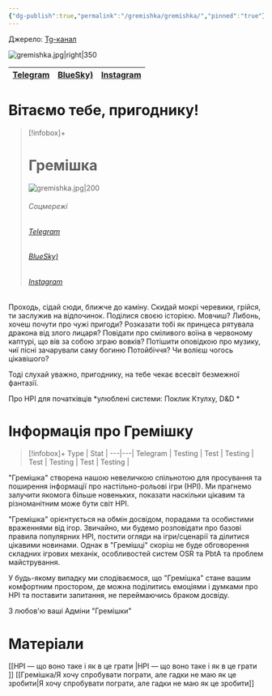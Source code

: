 ```yaml
---
{"dg-publish":true,"permalink":"/gremishka/gremishka/","pinned":"true"}
---
```


Джерело: [Tg-канал](https://t.me/gremishkaua)

![gremishka.jpg|right|350](/img/user/%D0%A4%D0%B0%D0%B9%D0%BB%D0%B8/gremishka.jpg)

| [Telegram](https://t.me/gremishkaua) | [BlueSky)](https://bsky.app/profile/gremishka.bsky.social) | [Instagram](https://www.instagram.com/gremyshkaua/) |
| -------------------- | ---------------- | ---------- |

# Вітаємо тебе, пригоднику!

> [!infobox]+
> # Гремішка
> ![gremishka.jpg|200](/img/user/%D0%A4%D0%B0%D0%B9%D0%BB%D0%B8/gremishka.jpg)
> ###### Соцмережі
> ###### [Telegram](https://t.me/gremishkaua)
> ###### [BlueSky)](https://bsky.app/profile/gremishka.bsky.social)
> ###### [Instagram](https://www.instagram.com/gremyshkaua/)




Проходь, сідай сюди, ближче до каміну. Скидай мокрі черевики, грійся, ти заслужив на відпочинок. Поділися своєю історією. Мовчиш? Либонь, хочеш почути про чужі пригоди? Розказати тобі як принцеса рятувала дракона від злого лицаря? Повідати про сміливого воїна в червоному каптурі, що вів за собою зграю вовків? Потішити оповідкою про музику, чиї пісні зачарували саму богиню Потойбіччя? Чи волієш чогось цікавішого?

Тоді слухай уважно, пригоднику, на тебе чекає всесвіт безмежної фантазії.

Про НРІ для початківців 
*улюблені системи: Поклик Ктулху, D&D *

# Інформація про Гремішку

> [!infobox]+
> Type |  Stat |
> ---|---|
> Telegram | Testing |
> Test | Testing |
> Test | Testing |
> Test | Testing |

"Гремішка" створена нашою невеличкою спільнотою для просування та поширення інформації про настільно-рольові ігри (НРІ). Ми прагнемо залучити якомога більше новеньких, показати наскільки цікавим та різноманітним може бути світ НРІ.

"Гремішка" орієнтується на обмін досвідом, порадами та особистими враженнями від ігор. Звичайно, ми будемо розповідати про базові правила популярних НРІ, постити огляди на ігри/сценарії та ділитися цікавими новинами. Однак в "Гремішці" скоріш не буде обговорення складних ігрових механік, особливостей систем OSR та PbtA та проблем майстрування.

У будь-якому випадку ми сподіваємося, що "Гремішка" стане вашим комфортним простором, де можна поділитись емоціями і думками про НРІ та поставити запитання, не переймаючись браком досвіду. 

З любов'ю ваші 
Адміни "Гремішки"

# Матеріали
[[НРІ — що воно таке і як в це грати \|НРІ — що воно таке і як в це грати ]]
[[Гремішка/Я хочу спробувати пограти, але гадки не маю як це зробити\|Я хочу спробувати пограти, але гадки не маю як це зробити]]



